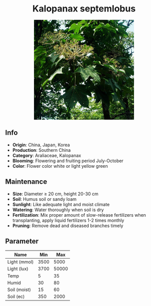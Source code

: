 <h1 align='center'>Kalopanax septemlobus</h1>
<p align="center">
    <img 
        align='center'
        width='320'
        src="../images/kalopanax septemlobus.png" 
        alt='Kalopanax septemlobus' />
</p>

## Info

 - **Origin**: China, Japan, Korea
 - **Production**: Southern China
 - **Category**: Araliaceae, Kalopanax
 - **Blooming**: Flowering and fruiting period July-October
 - **Color**: Flower color white or light yellow green

## Maintenance

 - **Size**: Diameter ≥ 20 cm, height 20-30 cm
 - **Soil**: Humus soil or sandy loam
 - **Sunlight**: Like adequate light and moist climate
 - **Watering**: Water thoroughly when soil is dry
 - **Fertilization**: Mix proper amount of slow-release fertilizers when transplanting, apply liquid fertilizers 1-2 times monthly
 - **Pruning**: Remove dead and diseased branches timely

## Parameter

| Name         | Min  | Max   |
|--------------|------|-------|
| Light (mmol) | 3500 | 5000  |
| Light (lux)  | 3700 | 50000 |
| Temp         | 5    | 35    |
| Humid        | 30   | 80    |
| Soil (moist) | 15   | 60    |
| Soil (ec)    | 350  | 2000  |